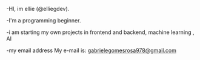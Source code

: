 -HI, im ellie (@elliegdev).

-I'm a programming beginner.

-i am starting my own projects in frontend and backend, machine learning , AI

-my email address My e-mail is: gabrielegomesrosa978@gmail.com 
